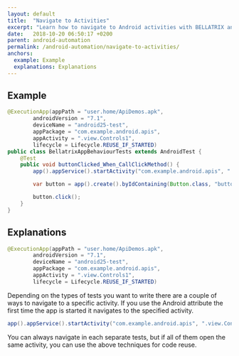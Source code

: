 ```yaml
---
layout: default
title:  "Navigate to Activities"
excerpt: "Learn how to navigate to Android activities with BELLATRIX android module."
date:   2018-10-20 06:50:17 +0200
parent: android-automation
permalink: /android-automation/navigate-to-activities/
anchors:
  example: Example
  explanations: Explanations
---
```

Example
-------
```java
@ExecutionApp(appPath = "user.home/ApiDemos.apk",
        androidVersion = "7.1",
        deviceName = "android25-test",
        appPackage = "com.example.android.apis",
        appActivity = ".view.Controls1",
        lifecycle = Lifecycle.REUSE_IF_STARTED)
public class BellatrixAppBehaviourTests extends AndroidTest {
    @Test
    public void buttonClicked_When_CallClickMethod() {
        app().appService().startActivity("com.example.android.apis", ".view.Controls1");

        var button = app().create().byIdContaining(Button.class, "button");

        button.click();
    }
}
```

Explanations
------------

```java
@ExecutionApp(appPath = "user.home/ApiDemos.apk",
        androidVersion = "7.1",
        deviceName = "android25-test",
        appPackage = "com.example.android.apis",
        appActivity = ".view.Controls1",
        lifecycle = Lifecycle.REUSE_IF_STARTED)
```
Depending on the types of tests you want to write there are a couple of ways to navigate to а specific activity.
If you use the Android attribute the first time the app is started it navigates to the specified activity.
```java
app().appService().startActivity("com.example.android.apis", ".view.Controls1");
```
You can always navigate in each separate tests, but if all of them open the same activity, you can use the above techniques for code reuse.